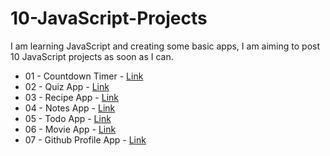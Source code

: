 # 10-JavaScript-Projects

I am learning JavaScript and creating some basic apps, I am aiming to post 10 JavaScript projects as soon as I can. 

- 01 - Countdown Timer - [Link](https://nlagdhir.github.io/10-JavaScript-Projects/countdown-timer/index.html)
- 02 - Quiz App - [Link](https://nlagdhir.github.io/10-JavaScript-Projects/quiz-app/index.html)
- 03 - Recipe App - [Link](https://nlagdhir.github.io/10-JavaScript-Projects/recipe-app/index.html)
- 04 - Notes App - [Link](https://nlagdhir.github.io/10-JavaScript-Projects/notes-app/index.html)
- 05 - Todo App - [Link](https://nlagdhir.github.io/10-JavaScript-Projects/todo-app/index.html)
- 06 - Movie App - [Link](https://nlagdhir.github.io/10-JavaScript-Projects/movie-app/index.html)
- 07 - Github Profile App - [Link](https://nlagdhir.github.io/10-JavaScript-Projects/github-profiles/index.html)